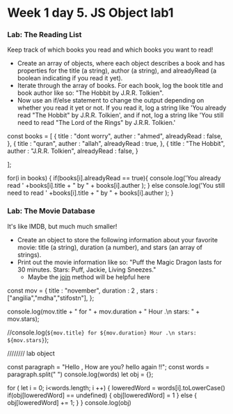 # Week 1 day 5. JS Object lab1

### Lab: The Reading List

Keep track of which books you read and which books you want to read!

- Create an array of objects, where each object describes a book and has properties for the title (a string), author (a string), and alreadyRead (a boolean indicating if you read it yet).
- Iterate through the array of books. For each book, log the book title and book author like so: "The Hobbit by J.R.R. Tolkien".
- Now use an if/else statement to change the output depending on whether you read it yet or not. If you read it, log a string like 'You already read "The Hobbit" by J.R.R. Tolkien', and if not, log a string like 'You still need to read "The Lord of the Rings" by J.R.R. Tolkien.'


const books = [
  {
    title : "dont worry",
    auther : "ahmed",
    alreadyRead : false,
  },
   {
    title : "quran",
    auther : "allah",
    alreadyRead : true,
  },
   {
    title : "The Hobbit",
    auther : "J.R.R. Tolkien",
    alreadyRead : false,
  }
  
 ];

for(i in books)
  {
     if(books[i].alreadyRead == true){
      console.log('You already read ' +books[i].title + " by " + books[i].auther );
    }
    else  console.log('You still need to read ' +books[i].title + " by " + books[i].auther );
  }

  <!-- for(i=0; i<books.length; i++)
  {
     if(books[i].alreadyRead == true){
      console.log('You already read ' +books[i].title + " by " + books[i].auther );
    }
    else  console.log('You still need to read ' +books[i].title + " by " + books[i].auther );
  } -->


### Lab: The Movie Database

It's like IMDB, but much much smaller!

- Create an object to store the following information about your favorite movie: title (a string), duration (a number), and stars (an array of strings).
- Print out the movie information like so: "Puff the Magic Dragon lasts for 30 minutes. Stars: Puff, Jackie, Living Sneezes."
  - Maybe the [join](https://developer.mozilla.org/en-US/docs/Web/JavaScript/Reference/Global_Objects/Array/join) method will be helpful here



const mov = 
  {
    title : "november",
    duration : 2 ,
    stars : ["angilia","mdha","stifostn"],
  };

console.log(mov.title + " for " + mov.duration + " Hour .\n stars: " + mov.stars);

//console.log(` ${mov.title} for ${mov.duration} Hour .\n stars: ${mov.stars} `);








////////   lab object 

const paragraph = "Hello , How are you? hello again !!";
const words = paragraph.split(" ")
console.log(words)
let obj = {};

for ( let i = 0; i<words.length; i ++)
{
  loweredWord = words[i].toLowerCase()
  if(obj[loweredWord] == undefined)
  {
    obj[loweredWord] = 1
  }
  else
  {
    obj[loweredWord] += 1;
  }
}
console.log(obj)


